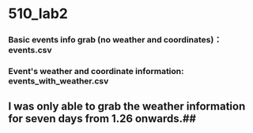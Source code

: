# 510_lab2

### Basic events info grab (no weather and coordinates)：events.csv

### Event's weather and coordinate information: events_with_weather.csv
## I was only able to grab the weather information for seven days from 1.26 onwards.##
